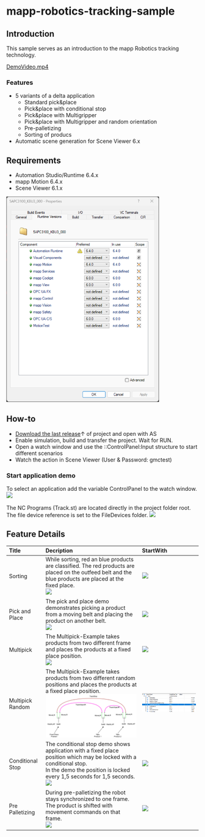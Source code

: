 # mapp-robotics-tracking-sample

## Introduction
This sample serves as an introduction to the mapp Robotics tracking technology.

[DemoVideo.mp4](doc/vid/DemoVideo.webm)

### Features
* 5 variants of a delta application
  * Standard pick&place
  * Pick&place with conditional stop
  * Pick&place with Multigripper
  * Pick&place with Multigripper and random orientation
  * Pre-palletizing
  * Sorting of producs
* Automatic scene generation for Scene Viewer 6.x
  

## Requirements

* Automation Studio/Runtime 6.4.x
* mapp Motion 6.4.x
* Scene Viewer 6.1.x

<img src="doc/img/Requirements.png" width="400"/>

## How-to
* [Download the last release](https://github.com/br-automation-com/mapp-robotics-tracking-sample/releases)↑ of project and open with AS
* Enable simulation, build and transfer the project. Wait for RUN.
* Open a watch window and use the ::ControlPanel:Input structure to start different scenarios
* Watch the action in Scene Viewer (User & Password: gmctest)


### Start application demo
To select an application add the variable ControlPanel to the watch window. 
<img src="doc/img/StartApplication.png" width="700"/>

The NC Programs (Track.st) are located directly in the project folder root. The file device reference is set to the FileDevices folder.
<img src="doc/img/FileDevice.png" width="400"/>


## Feature Details
| Title | Decription  | StartWith     |
|:------|:------------|:--------------|
| Sorting | While sorting, red an blue products are classified. The red products are placed on the outfeed belt and the blue products are placed at the fixed place. <br/><img src="doc/img/Sorting.svg"/><br/> | <img src="doc/img/StartSorting.png"/> |
| Pick and Place | The pick and place demo demonstrates picking a product from a moving belt and placing the product on another belt. <br/><img src="doc/img/PickNPlace.svg" /> | <img src="doc/img/StartPickNPlace.png" /> |
| Multipick | The Multipick-Example takes products from two different frame and places the products at a fixed place position. <br/><img src="doc/img/Multipick.svg" /> | <img src="doc/img/StartMultipick.png" /> |
| Multipick Random | The Multipick-Example takes products from two different random positions and places the products at a fixed place position. <br/><img src="doc/img/MultipickRand.svg" /> | <img src="doc/img/StartMultipickRand.png" /> |
| Conditional Stop | The conditional stop demo shows application with a fixed place position which may be locked with a conditional stop.<br/> In the demo the position is locked every 1,5 seconds for 1,5 seconds.  <br/><img src="doc/img/ConditionalStop.svg" /> | <img src="doc/img/StartConditionalStop.png" /> |
| Pre Palletizing | During pre-palletizing the robot stays synchronized to one frame. The product is shifted with movement commands on that frame. <br/><img src="doc/img/PrePalletizing.svg" />| <img src="doc/img/StartPrePalletizing.png" /> |

